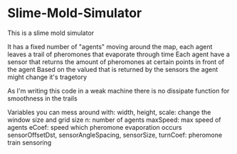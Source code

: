 # Slime-Mold-Simulator

This is a slime mold simulator

It has a fixed number of "agents" moving around the map, each agent leaves a trail of pheromones that evaporate through time
Each agent have a sensor that returns the amount of pheromones at certain points in front of the agent
Based on the valued that is returned by the sensors the agent might change it's tragetory

As I'm writing this code in a weak machine there is no dissipate function for smoothness in the trails

Variables you can mess around with:
width, height, scale: change the window size and grid size
n: number of agents
maxSpeed: max speed of agents
eCoef: speed which pheromone evaporation occurs
sensorOffsetDst, sensorAngleSpacing, sensorSize, turnCoef: pheromone train sensoring


